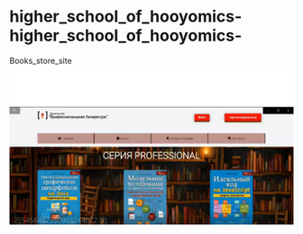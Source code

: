 # higher_school_of_hooyomics-higher_school_of_hooyomics-
Books_store_site
![alt text](BookShop.png "Website screenshot")
